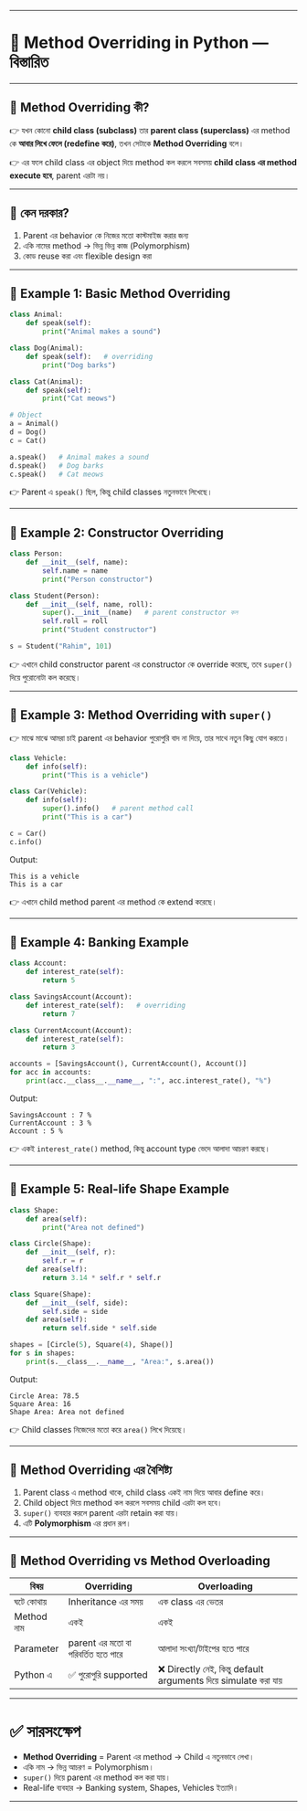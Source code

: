 
---

# 🐍 Method Overriding in Python — বিস্তারিত

---

## 🔹 Method Overriding কী?

👉 যখন কোনো **child class (subclass)** তার **parent class (superclass)** এর method কে **আবার লিখে ফেলে (redefine করে)**, তখন সেটাকে **Method Overriding** বলে।

👉 এর ফলে child class এর object দিয়ে method কল করলে সবসময় **child class এর method execute হবে**, parent এরটা নয়।

---

## 🔹 কেন দরকার?

1. Parent এর behavior কে নিজের মতো কাস্টমাইজ করার জন্য
2. একি নামের method → ভিন্ন ভিন্ন কাজ (Polymorphism)
3. কোড reuse করা এবং flexible design করা

---

## 📝 Example 1: Basic Method Overriding

```python
class Animal:
    def speak(self):
        print("Animal makes a sound")

class Dog(Animal):
    def speak(self):   # overriding
        print("Dog barks")

class Cat(Animal):
    def speak(self):
        print("Cat meows")

# Object
a = Animal()
d = Dog()
c = Cat()

a.speak()   # Animal makes a sound
d.speak()   # Dog barks
c.speak()   # Cat meows
```

👉 Parent এ `speak()` ছিল, কিন্তু child classes নতুনভাবে লিখেছে।

---

## 📝 Example 2: Constructor Overriding

```python
class Person:
    def __init__(self, name):
        self.name = name
        print("Person constructor")

class Student(Person):
    def __init__(self, name, roll):
        super().__init__(name)   # parent constructor কল
        self.roll = roll
        print("Student constructor")

s = Student("Rahim", 101)
```

👉 এখানে child constructor parent এর constructor কে override করেছে, তবে `super()` দিয়ে পুরোনোটা কল করেছে।

---

## 📝 Example 3: Method Overriding with `super()`

👉 মাঝে মাঝে আমরা চাই parent এর behavior পুরোপুরি বাদ না দিয়ে, তার সাথে নতুন কিছু যোগ করতে।

```python
class Vehicle:
    def info(self):
        print("This is a vehicle")

class Car(Vehicle):
    def info(self):
        super().info()   # parent method call
        print("This is a car")

c = Car()
c.info()
```

Output:

```
This is a vehicle
This is a car
```

👉 এখানে child method parent এর method কে extend করেছে।

---

## 📝 Example 4: Banking Example

```python
class Account:
    def interest_rate(self):
        return 5

class SavingsAccount(Account):
    def interest_rate(self):   # overriding
        return 7

class CurrentAccount(Account):
    def interest_rate(self):
        return 3

accounts = [SavingsAccount(), CurrentAccount(), Account()]
for acc in accounts:
    print(acc.__class__.__name__, ":", acc.interest_rate(), "%")
```

Output:

```
SavingsAccount : 7 %
CurrentAccount : 3 %
Account : 5 %
```

👉 একই `interest_rate()` method, কিন্তু account type ভেদে আলাদা আচরণ করছে।

---

## 📝 Example 5: Real-life Shape Example

```python
class Shape:
    def area(self):
        print("Area not defined")

class Circle(Shape):
    def __init__(self, r):
        self.r = r
    def area(self):
        return 3.14 * self.r * self.r

class Square(Shape):
    def __init__(self, side):
        self.side = side
    def area(self):
        return self.side * self.side

shapes = [Circle(5), Square(4), Shape()]
for s in shapes:
    print(s.__class__.__name__, "Area:", s.area())
```

Output:

```
Circle Area: 78.5
Square Area: 16
Shape Area: Area not defined
```

👉 Child classes নিজেদের মতো করে `area()` লিখে দিয়েছে।

---

## 🔹 Method Overriding এর বৈশিষ্ট্য

1. Parent class এ method থাকে, child class একই নাম দিয়ে আবার define করে।
2. Child object দিয়ে method কল করলে সবসময় child এরটা কল হবে।
3. `super()` ব্যবহার করলে parent এরটা retain করা যায়।
4. এটি **Polymorphism** এর প্রধান রূপ।

---

## 🔹 Method Overriding vs Method Overloading

| বিষয়       | Overriding                          | Overloading                                                    |
| ---------- | ----------------------------------- | -------------------------------------------------------------- |
| ঘটে কোথায়  | Inheritance এর সময়                  | এক class এর ভেতর                                               |
| Method নাম | একই                                 | একই                                                            |
| Parameter  | parent এর মতো বা পরিবর্তিত হতে পারে | আলাদা সংখ্যা/টাইপের হতে পারে                                   |
| Python এ   | ✅ পুরোপুরি supported                | ❌ Directly নেই, কিন্তু default arguments দিয়ে simulate করা যায় |

---

# ✅ সারসংক্ষেপ

* **Method Overriding** = Parent এর method → Child এ নতুনভাবে লেখা।
* একি নাম → ভিন্ন আচরণ = Polymorphism।
* `super()` দিয়ে parent এর method কল করা যায়।
* Real-life ব্যবহার → Banking system, Shapes, Vehicles ইত্যাদি।

---

